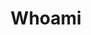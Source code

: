 ---
title: Whoami
description: 
comments: false
readingTime: false
license: false

menu:
    main: 
        weight: 1
        params:
            icon: user

links:
  - title: Youtube
    description: Personal YouTube Channel
    website: https://www.youtube.com/@SimosDiary
    image: 
    alt: youtube link to my WildLife Shooting and Mountain Experience
  - title: Curriculum
    description: Click on the link to download my curriculum
    website: # il path
    image: 
    alt: my photo
---